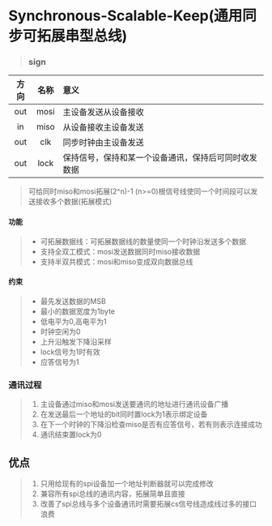 # Synchronous-Scalable-Keep(通用同步可拓展串型总线)


> ### sign

| 方向  | 名称  |  意义    
|:----:|:----: |:----|
| out  | mosi  | 主设备发送从设备接收
| in   | miso  | 从设备接收主设备发送
| out  | clk   | 同步时钟由主设备发送
| out  | lock  | 保持信号，保持和某一个设备通讯，保持后可同时收发数据

> 可给同时miso和mosi拓展(2^n)-1 (n>=0)根信号线使同一个时间段可以发送接收多个数据(拓展模式)


#### 功能
> - 可拓展数据线：可拓展数据线的数量使同一个时钟沿发送多个数据
> - 支持全双工模式：mosi发送数据同时miso接收数据
> - 支持半双共模式：mosi和miso变成双向数据总线
#### 约束
> - 最先发送数据的MSB
> - 最小的数据宽度为1byte
> - 低电平为0,高电平为1
> - 时钟空闲为0
> - 上升沿触发下降沿采样
> - lock信号为1时有效
> - 应答信号为1

### 通讯过程
> 1. 主设备通过miso和mosi发送要通讯的地址进行通讯设备广播
> 2. 在发送最后一个地址的bit同时置lock为1表示绑定设备
> 3. 在下一个时钟的下降沿检查miso是否有应答信号，若有则表示连接成功
> 4. 通讯结束置lock为0

## 优点
> 1. 只用给现有的spi设备加一个地址判断器就可以完成修改
> 2. 兼容所有spi总线的通讯内容，拓展简单且直接
> 3. 改善了spi总线与多个设备通讯时需要拓展cs信号线造成线过多的接口浪费